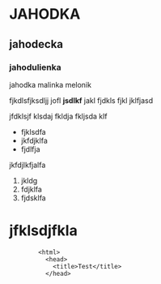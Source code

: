 # JAHODKA

## jahodecka

### jahodulienka

jahodka malinka melonik

fjkdlsfjksdljj jofl **jsdlkf** jakl fjdkls fjkl jklfjasd

jfdklsjf klsdaj fkldja fkljsda klf

* fjklsdfa
* jkfdjklfa
* fjdlfja

jkfdjlkfjalfa

1. jkldg
2. fdjklfa
3. fjdsklfa

# jfklsdjfkla

```
        <html>
          <head>
            <title>Test</title>
          </head>
```
